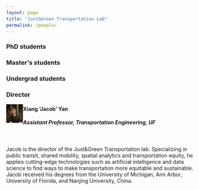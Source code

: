 ```yaml
---
layout: page
title: "Just&Green Transportation Lab"
permalink: /people/
---
```




### PhD students

### Master's students

### Undergrad students

### Director

<img align="left" src="https://github.com/jacobyan0/jacobyan0.github.io/raw/master/images/photos/Yan.jpg" style="vertical-align:middle" height="50"> 

#### Xiang 'Jacob' Yan 
##### Assistant Professor, Transportation Engineering, UF

&nbsp;

Jacob is the director of the Just&Green Transportation lab. Specializing in public transit, shared mobility, spatial analytics and transportation equity, he applies cutting-edge technologies such as artificial intelligence and data science to find ways to make transportation more equitable and sustainable. Jacob received his degrees from the University of Michigan, Ann Arbor, University of Florida, and Nanjing University, China. 

